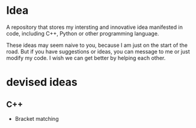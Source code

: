 # Idea
A repository that stores my intersting and innovative idea manifested in code, including C++, Python or other programming language.


These ideas may seem naive to you, because I am just on the start of the road. 
But if you have suggestions or ideas, you can message to me or just modify my code.
I wish we can get better by helping each other.

# devised ideas

## C++ 
+ Bracket matching
